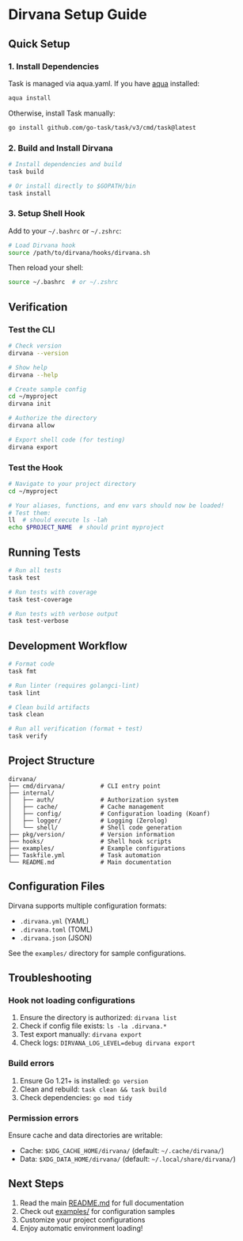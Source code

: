 # Dirvana Setup Guide

## Quick Setup

### 1. Install Dependencies

Task is managed via aqua.yaml. If you have [aqua](https://aquaproj.github.io/) installed:

```bash
aqua install
```

Otherwise, install Task manually:

```bash
go install github.com/go-task/task/v3/cmd/task@latest
```

### 2. Build and Install Dirvana

```bash
# Install dependencies and build
task build

# Or install directly to $GOPATH/bin
task install
```

### 3. Setup Shell Hook

Add to your `~/.bashrc` or `~/.zshrc`:

```bash
# Load Dirvana hook
source /path/to/dirvana/hooks/dirvana.sh
```

Then reload your shell:

```bash
source ~/.bashrc  # or ~/.zshrc
```

## Verification

### Test the CLI

```bash
# Check version
dirvana --version

# Show help
dirvana --help

# Create sample config
cd ~/myproject
dirvana init

# Authorize the directory
dirvana allow

# Export shell code (for testing)
dirvana export
```

### Test the Hook

```bash
# Navigate to your project directory
cd ~/myproject

# Your aliases, functions, and env vars should now be loaded!
# Test them:
ll  # should execute ls -lah
echo $PROJECT_NAME  # should print myproject
```

## Running Tests

```bash
# Run all tests
task test

# Run tests with coverage
task test-coverage

# Run tests with verbose output
task test-verbose
```

## Development Workflow

```bash
# Format code
task fmt

# Run linter (requires golangci-lint)
task lint

# Clean build artifacts
task clean

# Run all verification (format + test)
task verify
```

## Project Structure

```
dirvana/
├── cmd/dirvana/          # CLI entry point
├── internal/
│   ├── auth/             # Authorization system
│   ├── cache/            # Cache management
│   ├── config/           # Configuration loading (Koanf)
│   ├── logger/           # Logging (Zerolog)
│   └── shell/            # Shell code generation
├── pkg/version/          # Version information
├── hooks/                # Shell hook scripts
├── examples/             # Example configurations
├── Taskfile.yml          # Task automation
└── README.md             # Main documentation
```

## Configuration Files

Dirvana supports multiple configuration formats:

- `.dirvana.yml` (YAML)
- `.dirvana.toml` (TOML)
- `.dirvana.json` (JSON)

See the `examples/` directory for sample configurations.

## Troubleshooting

### Hook not loading configurations

1. Ensure the directory is authorized: `dirvana list`
2. Check if config file exists: `ls -la .dirvana.*`
3. Test export manually: `dirvana export`
4. Check logs: `DIRVANA_LOG_LEVEL=debug dirvana export`

### Build errors

1. Ensure Go 1.21+ is installed: `go version`
2. Clean and rebuild: `task clean && task build`
3. Check dependencies: `go mod tidy`

### Permission errors

Ensure cache and data directories are writable:
- Cache: `$XDG_CACHE_HOME/dirvana/` (default: `~/.cache/dirvana/`)
- Data: `$XDG_DATA_HOME/dirvana/` (default: `~/.local/share/dirvana/`)

## Next Steps

1. Read the main [README.md](README.md) for full documentation
2. Check out [examples/](examples/) for configuration samples
3. Customize your project configurations
4. Enjoy automatic environment loading!
